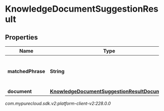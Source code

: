 # KnowledgeDocumentSuggestionResult


## Properties

| Name | Type | Description | Notes |
| ------------ | ------------- | ------------- | ------------- |
| **matchedPhrase** | **String** | Matched phrase to the autocomplete suggestions query. |  [optional] |
| **document** | [**KnowledgeDocumentSuggestionResultDocument**](KnowledgeDocumentSuggestionResultDocument) |  |  [optional] |




_com.mypurecloud.sdk.v2:platform-client-v2:228.0.0_
